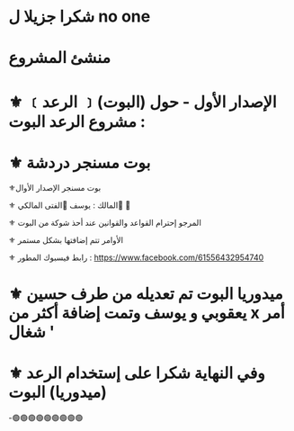 # شكرا جزيلا ل no one
# منشئ المشروع </h1>
 
#  ⚜️ ﹝الرعد ﹞(البوت)  الإصدار الأول - حول مشروع الرعد البوت :</h1>

# ⚜️ بوت مسنجر دردشة

⚜️بوت مسنجر الإصدار الأوال

⚜️ المالك : يوسف 🔵الفتى المالكي🔵 🍒

⚜️ المرجو إحترام القواعد والقوانين عند أحذ شوكة من البوت

⚜️ الأوامر تتم إضافتها بشكل مستمر

⚜️ رابط فيسبوك المطور : https://www.facebook.com/61556432954740

# ⚜️ ميدوريا البوت تم تعديله من طرف حسين يعقوبي و يوسف وتمت إضافة أكثر من x أمر شغال '

# ⚜️ وفي النهاية شكرا على إستخدام الرعد (ميدوريا) البوت
-🟢🟢🟢🟢🟢🟢🟢🟢🟢
